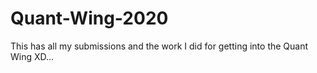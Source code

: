 # Quant-Wing-2020

This has all my submissions and the work I did for getting into the Quant Wing XD...
